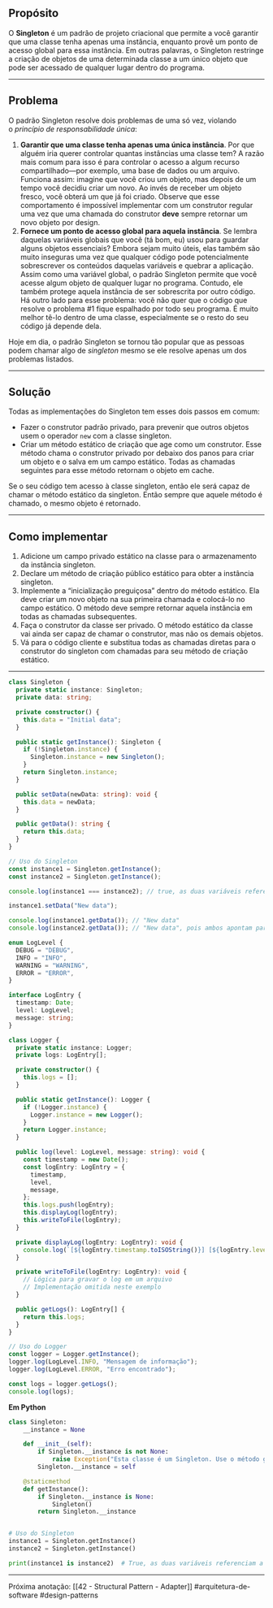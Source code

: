 ## Propósito

O **Singleton** é um padrão de projeto criacional que permite a você garantir que uma classe tenha apenas uma instância, enquanto provê um ponto de acesso global para essa instância. Em outras palavras, o Singleton restringe a criação de objetos de uma determinada classe a um único objeto que pode ser acessado de qualquer lugar dentro do programa.

---
## Problema

O padrão Singleton resolve dois problemas de uma só vez, violando o _princípio de responsabilidade única_:

1. **Garantir que uma classe tenha apenas uma única instância**. Por que alguém iria querer controlar quantas instâncias uma classe tem? A razão mais comum para isso é para controlar o acesso a algum recurso compartilhado—por exemplo, uma base de dados ou um arquivo.
    Funciona assim: imagine que você criou um objeto, mas depois de um tempo você decidiu criar um novo. Ao invés de receber um objeto fresco, você obterá um que já foi criado.
    Observe que esse comportamento é impossível implementar com um construtor regular uma vez que uma chamada do construtor **deve** sempre retornar um novo objeto por design.
2. **Fornece um ponto de acesso global para aquela instância**. Se lembra daquelas variáveis globais que você (tá bom, eu) usou para guardar alguns objetos essenciais? Embora sejam muito úteis, elas também são muito inseguras uma vez que qualquer código pode potencialmente sobrescrever os conteúdos daquelas variáveis e quebrar a aplicação.
    Assim como uma variável global, o padrão Singleton permite que você acesse algum objeto de qualquer lugar no programa. Contudo, ele também protege aquela instância de ser sobrescrita por outro código.
    Há outro lado para esse problema: você não quer que o código que resolve o problema #1 fique espalhado por todo seu programa. É muito melhor tê-lo dentro de uma classe, especialmente se o resto do seu código já depende dela.   

Hoje em dia, o padrão Singleton se tornou tão popular que as pessoas podem chamar algo de _singleton_ mesmo se ele resolve apenas um dos problemas listados.

---
## Solução

Todas as implementações do Singleton tem esses dois passos em comum:

- Fazer o construtor padrão privado, para prevenir que outros objetos usem o operador `new` com a classe singleton.
- Criar um método estático de criação que age como um construtor. Esse método chama o construtor privado por debaixo dos panos para criar um objeto e o salva em um campo estático. Todas as chamadas seguintes para esse método retornam o objeto em cache.

Se o seu código tem acesso à classe singleton, então ele será capaz de chamar o método estático da singleton. Então sempre que aquele método é chamado, o mesmo objeto é retornado.

---
## Como implementar
1. Adicione um campo privado estático na classe para o armazenamento da instância singleton.
2. Declare um método de criação público estático para obter a instância singleton.
3. Implemente a “inicialização preguiçosa” dentro do método estático. Ela deve criar um novo objeto na sua primeira chamada e colocá-lo no campo estático. O método deve sempre retornar aquela instância em todas as chamadas subsequentes.
4. Faça o construtor da classe ser privado. O método estático da classe vai ainda ser capaz de chamar o construtor, mas não os demais objetos.
5. Vá para o código cliente e substitua todas as chamadas diretas para o construtor do singleton com chamadas para seu método de criação estático.

---
```typescript
class Singleton {
  private static instance: Singleton;
  private data: string;

  private constructor() {
    this.data = "Initial data";
  }

  public static getInstance(): Singleton {
    if (!Singleton.instance) {
      Singleton.instance = new Singleton();
    }
    return Singleton.instance;
  }

  public setData(newData: string): void {
    this.data = newData;
  }

  public getData(): string {
    return this.data;
  }
}

// Uso do Singleton
const instance1 = Singleton.getInstance();
const instance2 = Singleton.getInstance();

console.log(instance1 === instance2); // true, as duas variáveis referenciam a mesma instância

instance1.setData("New data");

console.log(instance1.getData()); // "New data"
console.log(instance2.getData()); // "New data", pois ambos apontam para a mesma instância
```

```typescript
enum LogLevel {
  DEBUG = "DEBUG",
  INFO = "INFO",
  WARNING = "WARNING",
  ERROR = "ERROR",
}

interface LogEntry {
  timestamp: Date;
  level: LogLevel;
  message: string;
}

class Logger {
  private static instance: Logger;
  private logs: LogEntry[];

  private constructor() {
    this.logs = [];
  }

  public static getInstance(): Logger {
    if (!Logger.instance) {
      Logger.instance = new Logger();
    }
    return Logger.instance;
  }

  public log(level: LogLevel, message: string): void {
    const timestamp = new Date();
    const logEntry: LogEntry = {
      timestamp,
      level,
      message,
    };
    this.logs.push(logEntry);
    this.displayLog(logEntry);
    this.writeToFile(logEntry);
  }

  private displayLog(logEntry: LogEntry): void {
    console.log(`[${logEntry.timestamp.toISOString()}] [${logEntry.level}] ${logEntry.message}`);
  }

  private writeToFile(logEntry: LogEntry): void {
    // Lógica para gravar o log em um arquivo
    // Implementação omitida neste exemplo
  }

  public getLogs(): LogEntry[] {
    return this.logs;
  }
}

// Uso do Logger
const logger = Logger.getInstance();
logger.log(LogLevel.INFO, "Mensagem de informação");
logger.log(LogLevel.ERROR, "Erro encontrado");

const logs = logger.getLogs();
console.log(logs);
```

**Em Python**
```python
class Singleton:
    __instance = None

    def __init__(self):
        if Singleton.__instance is not None:
            raise Exception("Esta classe é um Singleton. Use o método getInstance() para obter uma instância.")
        Singleton.__instance = self

    @staticmethod
    def getInstance():
        if Singleton.__instance is None:
            Singleton()
        return Singleton.__instance


# Uso do Singleton
instance1 = Singleton.getInstance()
instance2 = Singleton.getInstance()

print(instance1 is instance2)  # True, as duas variáveis referenciam a mesma instância
```

---
Próxima anotação: [[42 - Structural Pattern  - Adapter]]
#arquitetura-de-software #design-patterns